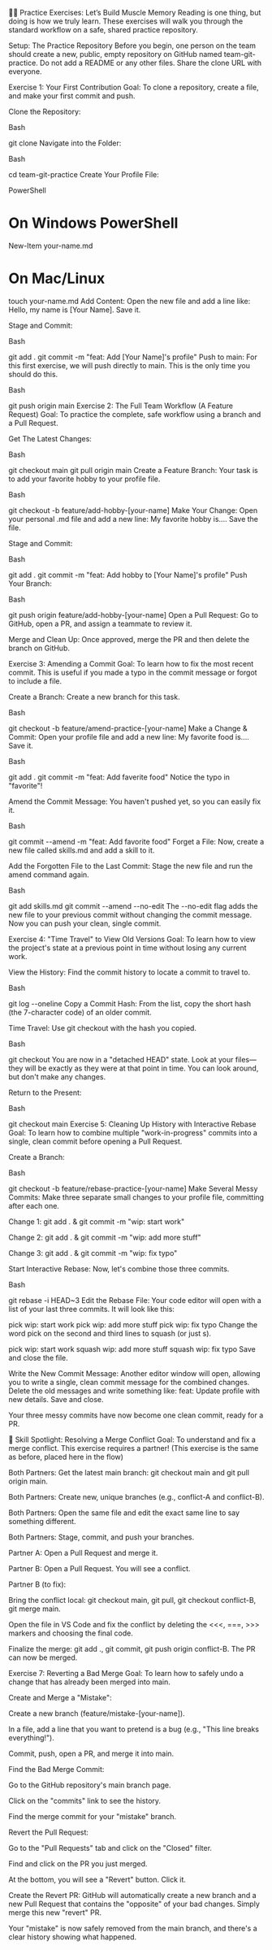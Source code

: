 🏋️‍♀️ Practice Exercises: Let’s Build Muscle Memory
Reading is one thing, but doing is how we truly learn. These exercises will walk you through the standard workflow on a safe, shared practice repository.

Setup: The Practice Repository
Before you begin, one person on the team should create a new, public, empty repository on GitHub named team-git-practice. Do not add a README or any other files. Share the clone URL with everyone.

Exercise 1: Your First Contribution
Goal: To clone a repository, create a file, and make your first commit and push.

Clone the Repository:

Bash

git clone <paste-the-repository-url-here>
Navigate into the Folder:

Bash

cd team-git-practice
Create Your Profile File:

PowerShell

# On Windows PowerShell
New-Item your-name.md

# On Mac/Linux
touch your-name.md
Add Content: Open the new file and add a line like: Hello, my name is [Your Name]. Save it.

Stage and Commit:

Bash

git add .
git commit -m "feat: Add [Your Name]'s profile"
Push to main: For this first exercise, we will push directly to main. This is the only time you should do this.

Bash

git push origin main
Exercise 2: The Full Team Workflow (A Feature Request)
Goal: To practice the complete, safe workflow using a branch and a Pull Request.

Get The Latest Changes:

Bash

git checkout main
git pull origin main
Create a Feature Branch: Your task is to add your favorite hobby to your profile file.

Bash

git checkout -b feature/add-hobby-[your-name]
Make Your Change: Open your personal .md file and add a new line: My favorite hobby is.... Save the file.

Stage and Commit:

Bash

git add .
git commit -m "feat: Add hobby to [Your Name]'s profile"
Push Your Branch:

Bash

git push origin feature/add-hobby-[your-name]
Open a Pull Request: Go to GitHub, open a PR, and assign a teammate to review it.

Merge and Clean Up: Once approved, merge the PR and then delete the branch on GitHub.

Exercise 3: Amending a Commit
Goal: To learn how to fix the most recent commit. This is useful if you made a typo in the commit message or forgot to include a file.

Create a Branch: Create a new branch for this task.

Bash

git checkout -b feature/amend-practice-[your-name]
Make a Change & Commit: Open your profile file and add a new line: My favorite food is.... Save it.

Bash

git add .
git commit -m "feat: Add faverite food"
Notice the typo in "favorite"!

Amend the Commit Message: You haven't pushed yet, so you can easily fix it.

Bash

git commit --amend -m "feat: Add favorite food"
Forget a File: Now, create a new file called skills.md and add a skill to it.

Add the Forgotten File to the Last Commit: Stage the new file and run the amend command again.

Bash

git add skills.md
git commit --amend --no-edit
The --no-edit flag adds the new file to your previous commit without changing the commit message. Now you can push your clean, single commit.

Exercise 4: "Time Travel" to View Old Versions
Goal: To learn how to view the project's state at a previous point in time without losing any current work.

View the History: Find the commit history to locate a commit to travel to.

Bash

git log --oneline
Copy a Commit Hash: From the list, copy the short hash (the 7-character code) of an older commit.

Time Travel: Use git checkout with the hash you copied.

Bash

git checkout <paste-commit-hash-here>
You are now in a "detached HEAD" state. Look at your files—they will be exactly as they were at that point in time. You can look around, but don't make any changes.

Return to the Present:

Bash

git checkout main
Exercise 5: Cleaning Up History with Interactive Rebase
Goal: To learn how to combine multiple "work-in-progress" commits into a single, clean commit before opening a Pull Request.

Create a Branch:

Bash

git checkout -b feature/rebase-practice-[your-name]
Make Several Messy Commits: Make three separate small changes to your profile file, committing after each one.

Change 1: git add . & git commit -m "wip: start work"

Change 2: git add . & git commit -m "wip: add more stuff"

Change 3: git add . & git commit -m "wip: fix typo"

Start Interactive Rebase: Now, let's combine those three commits.

Bash

git rebase -i HEAD~3
Edit the Rebase File: Your code editor will open with a list of your last three commits. It will look like this:

pick <hash1> wip: start work
pick <hash2> wip: add more stuff
pick <hash3> wip: fix typo
Change the word pick on the second and third lines to squash (or just s).

pick <hash1> wip: start work
squash <hash2> wip: add more stuff
squash <hash3> wip: fix typo
Save and close the file.

Write the New Commit Message: Another editor window will open, allowing you to write a single, clean commit message for the combined changes. Delete the old messages and write something like: feat: Update profile with new details. Save and close.

Your three messy commits have now become one clean commit, ready for a PR.

🚨 Skill Spotlight: Resolving a Merge Conflict
Goal: To understand and fix a merge conflict. This exercise requires a partner!
(This exercise is the same as before, placed here in the flow)

Both Partners: Get the latest main branch: git checkout main and git pull origin main.

Both Partners: Create new, unique branches (e.g., conflict-A and conflict-B).

Both Partners: Open the same file and edit the exact same line to say something different.

Both Partners: Stage, commit, and push your branches.

Partner A: Open a Pull Request and merge it.

Partner B: Open a Pull Request. You will see a conflict.

Partner B (to fix):

Bring the conflict local: git checkout main, git pull, git checkout conflict-B, git merge main.

Open the file in VS Code and fix the conflict by deleting the <<<, ===, >>> markers and choosing the final code.

Finalize the merge: git add ., git commit, git push origin conflict-B. The PR can now be merged.

Exercise 7: Reverting a Bad Merge
Goal: To learn how to safely undo a change that has already been merged into main.

Create and Merge a "Mistake":

Create a new branch (feature/mistake-[your-name]).

In a file, add a line that you want to pretend is a bug (e.g., "This line breaks everything!").

Commit, push, open a PR, and merge it into main.

Find the Bad Merge Commit:

Go to the GitHub repository's main branch page.

Click on the "commits" link to see the history.

Find the merge commit for your "mistake" branch.

Revert the Pull Request:

Go to the "Pull Requests" tab and click on the "Closed" filter.

Find and click on the PR you just merged.

At the bottom, you will see a "Revert" button. Click it.

Create the Revert PR: GitHub will automatically create a new branch and a new Pull Request that contains the "opposite" of your bad changes. Simply merge this new "revert" PR.

Your "mistake" is now safely removed from the main branch, and there's a clear history showing what happened.